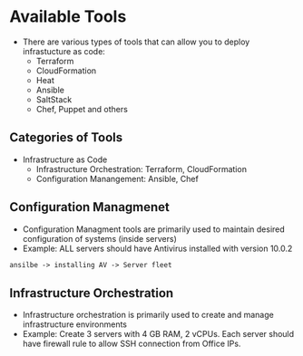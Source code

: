 # Available Tools
- There are various types of tools that can allow you to deploy infrastucture as code:
    - Terraform
    - CloudFormation
    - Heat
    - Ansible
    - SaltStack
    - Chef, Puppet and others

## Categories of Tools
- Infrastructure as Code
    - Infrastructure Orchestration: Terraform, CloudFormation
    - Configuration Manangement: Ansible, Chef

## Configuration Managmenet
- Configuration Managment tools are primarily used to maintain desired configuration of systems (inside servers)
- Example: ALL servers should have Antivirus installed with version 10.0.2
```txt
ansilbe -> installing AV -> Server fleet
```

## Infrastructure Orchestration
- Infrastructure orchestration is primarily used to create and manage infrastructure environments
- Example: Create 3 servers with 4 GB RAM, 2 vCPUs. Each server should have firewall rule to allow SSH connection from Office IPs.
